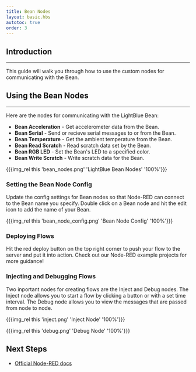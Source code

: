 ```yaml
---
title: Bean Nodes
layout: basic.hbs
autotoc: true
order: 3
---
```


## Introduction

---

This guide will walk you through how to use the custom nodes for communicating with the Bean.

## Using the Bean Nodes

---

Here are the nodes for communicating with the LightBlue Bean:

* __Bean Acceleration__ - Get accelerometer data from the Bean.
* __Bean Serial__ - Send or recieve serial messages to or from the Bean.
* __Bean Temperature__ - Get the ambient temperature from the Bean.
* __Bean Read Scratch__ - Read scratch data set by the Bean. 
* __Bean RGB LED__ - Set the Bean's LED to a specified color.
* __Bean Write Scratch__ - Write scratch data for the Bean. 

{{{img_rel this 'bean_nodes.png' 'LightBlue Bean Nodes' '100%'}}}


### Setting the Bean Node Config

Update the config settings for Bean nodes so that Node-RED can connect to the Bean name you specify. Double click on a Bean node and hit the edit icon to add the name of your Bean. 

{{{img_rel this 'bean_node_config.png' 'Bean Node Config' '100%'}}}


### Deploying Flows

Hit the red deploy button on the top right corner to push your flow to the server and put it into action. Check out our Node-RED example projects for more guidance! 


### Injecting and Debugging Flows

Two inportant nodes for creating flows are the Inject and Debug nodes. The Inject node allows you to start a flow by clicking a button or with a set time interval. The Debug node allows you to view the messages that are passed from node to node. 

{{{img_rel this 'inject.png' 'Inject Node' '100%'}}}

{{{img_rel this 'debug.png' 'Debug Node' '100%'}}}

## Next Steps

* [Official Node-RED docs](http://nodered.org/docs/)
